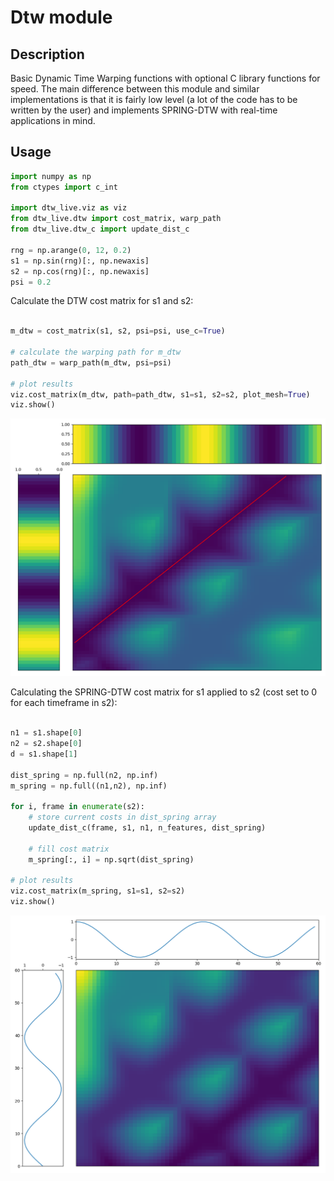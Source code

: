 # Dtw module

## Description

Basic Dynamic Time Warping functions with optional C library functions for speed. The main difference between this module and similar implementations is that it is fairly low level (a lot of the code has to be written by the user) and implements SPRING-DTW with real-time applications in mind.

## Usage

```python
import numpy as np
from ctypes import c_int

import dtw_live.viz as viz
from dtw_live.dtw import cost_matrix, warp_path
from dtw_live.dtw_c import update_dist_c

rng = np.arange(0, 12, 0.2)
s1 = np.sin(rng)[:, np.newaxis]
s2 = np.cos(rng)[:, np.newaxis]
psi = 0.2
```

Calculate the DTW cost matrix for s1 and s2:

```python

m_dtw = cost_matrix(s1, s2, psi=psi, use_c=True)

# calculate the warping path for m_dtw
path_dtw = warp_path(m_dtw, psi=psi)

# plot results
viz.cost_matrix(m_dtw, path=path_dtw, s1=s1, s2=s2, plot_mesh=True)
viz.show()
```

![DTW example](figures/DTW_example.png)

Calculating the SPRING-DTW cost matrix for s1 applied to s2 (cost set to 0 for each timeframe in s2):

```python

n1 = s1.shape[0]
n2 = s2.shape[0]
d = s1.shape[1]

dist_spring = np.full(n2, np.inf)
m_spring = np.full((n1,n2), np.inf)

for i, frame in enumerate(s2):
    # store current costs in dist_spring array
    update_dist_c(frame, s1, n1, n_features, dist_spring)

    # fill cost matrix
    m_spring[:, i] = np.sqrt(dist_spring)

# plot results
viz.cost_matrix(m_spring, s1=s1, s2=s2)
viz.show()
```

![SPRING-DTW example](figures/SPRING-DTW_example.png)

